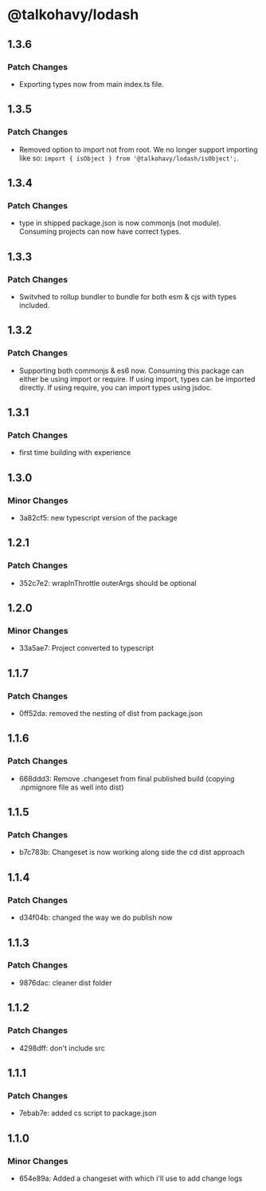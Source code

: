 # @talkohavy/lodash

## 1.3.6

### Patch Changes

- Exporting types now from main index.ts file.

## 1.3.5

### Patch Changes

- Removed option to import not from root. We no longer support importing like so: `import { isObject } from '@talkohavy/lodash/isObject';`.

## 1.3.4

### Patch Changes

- type in shipped package.json is now commonjs (not module). Consuming projects can now have correct types.

## 1.3.3

### Patch Changes

- Switvhed to rollup bundler to bundle for both esm & cjs with types included.

## 1.3.2

### Patch Changes

- Supporting both commonjs & es6 now. Consuming this package can either be using import or require. If using import, types can be imported directly. If using require, you can import types using jsdoc.

## 1.3.1

### Patch Changes

- first time building with experience

## 1.3.0

### Minor Changes

- 3a82cf5: new typescript version of the package

## 1.2.1

### Patch Changes

- 352c7e2: wrapInThrottle outerArgs should be optional

## 1.2.0

### Minor Changes

- 33a5ae7: Project converted to typescript

## 1.1.7

### Patch Changes

- 0ff52da: removed the nesting of dist from package.json

## 1.1.6

### Patch Changes

- 668ddd3: Remove .changeset from final published build (copying .npmignore file as well into dist)

## 1.1.5

### Patch Changes

- b7c783b: Changeset is now working along side the cd dist approach

## 1.1.4

### Patch Changes

- d34f04b: changed the way we do publish now

## 1.1.3

### Patch Changes

- 9876dac: cleaner dist folder

## 1.1.2

### Patch Changes

- 4298dff: don't include src

## 1.1.1

### Patch Changes

- 7ebab7e: added cs script to package.json

## 1.1.0

### Minor Changes

- 654e89a: Added a changeset with which i'll use to add change logs
